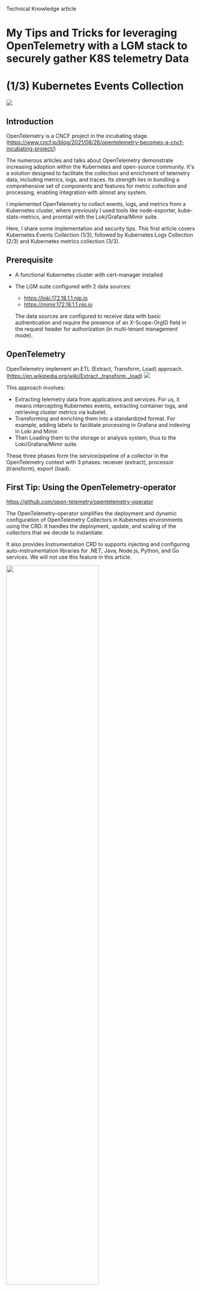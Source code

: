 Technical Knowledge article

#  My Tips and Tricks for leveraging OpenTelemetry with a LGM stack to securely gather K8S telemetry Data
#  (1/3) Kubernetes Events Collection

![](images/kube_otel.png)

## Introduction
OpenTelemetry is a CNCF project in the incubating stage. (https://www.cncf.io/blog/2021/08/26/opentelemetry-becomes-a-cncf-incubating-project/)

The numerous articles and talks about OpenTelemetry demonstrate increasing adoption within the Kubernetes and open-source community.
It's a solution designed to facilitate the collection and enrichment of telemetry data, including metrics, logs, and traces.
Its strength lies in bundling a comprehensive set of components and features for metric collection and processing, enabling integration with almost any system.

I implemented OpenTelemetry to collect events, logs, and metrics from a Kubernetes cluster, where previously I used tools like node-exporter, kube-stats-metrics, and promtail with the Loki/Grafana/Mimir suite.

Here, I share some implementation and security tips. This first article covers Kubernetes Events Collection (1/3), followed by    Kubernetes Logs Collection (2/3) and Kubernetes metrics collection (3/3).

## Prerequisite
 - A functional Kubernetes cluster with cert-manager installed 
 - The LGM suite configured with 2 data sources:
    - https://loki.172.18.1.1.nip.io
    - https://mimir.172.18.1.1.nip.io

    The data sources are configured to receive data with basic authentication and require the presence of an X-Scope-OrgID field in the request header for authorization (in multi-tenant management mode).

## OpenTelemetry
OpenTelemetry implement an ETL (Extract, Transform, Load) approach. (https://en.wikipedia.org/wiki/Extract,_transform,_load)
![](images/etl.png)

This approach involves:
  - Extracting telemetry data from applications and services. For us, it means intercepting Kubernetes events, extracting container logs, and retrieving cluster metrics via kubelet.
  - Transforming and enriching them into a standardized format. For example, adding labels to facilitate processing in Grafana and indexing in Loki and Mimir.
  - Then Loading them to the storage or analysis system, thus to the Loki/Grafana/Mimir suite.

These three phases form the service/pipeline of a collector in the OpenTelemetry context with 3 phases: receiver (extract), processor (transform), export (load).

## First Tip: Using the OpenTelemetry-operator
https://github.com/open-telemetry/opentelemetry-operator

The OpenTelemetry-operator simplifies the deployment and dynamic configuration of OpenTelemetry Collectors in Kubernetes environments using the CRD.
It handles the deployment, update, and scaling of the collectors that we decide to instantiate.

It also provides Instrumentation CRD to supports injecting and configuring auto-instrumentation libraries for .NET, Java, Node.js, Python, and Go services. We will not use this feature in this article.

<img src="images/operator.png " style="width: 70%;" />

Let's install the OpenTelemetry-operator in a dedicated namespace called "otel".

```
helm repo add open-telemetry https://open-telemetry.github.io/opentelemetry-helm-charts
helm upgrade --install opentelemetry-operator open-telemetry/opentelemetry-operator -n otel --create-namespace
```

## Tip 2: "Do not put all your eggs in one basket" or "Implementing one collector per type of data"

If your collector gathers multiple sources of information through multiple receivers, the interruption of the collector stops the data collection from all receivers.
If you inadvertently introduce an error while editing your manifest, the collector will not start, and no data will be collected, even for correctly configured receivers.

I therefore encourage you to declare:
 - one collector for cluster events
 - one collector for cluster logs
 - one collector for cluster metrics
 - and specific collectors for your applications.

## Implementing our Kubernetes Events Collector
### Tip 3 :  RBAC
A quick reminder, there are mainly two ways to read events from a Kubernetes cluster through the API server.
```
kubectl describe pod <podname>
kubectl get events
```

If you are able to retrieve this information, it means your user account allows you to read this information from your cluster. By default, our OpenTelemetry collector does not have this privilege. We need to grant it permission to read this information. How? Thanks to RBAC ;)

The manifest otel/otel_rbac_K8S-events.yaml grants read access to Kubernetes Events for pods using the serviceAccount 'otel-k8sevent' in the namespace 'otel'.

```
kubectl apply -f  https://raw.githubusercontent.com/seb-835/opentelemetry/main/otel/otel_rbac_K8S-events.yaml
```
The collector is configured to use this serviceAccount.
```
  ...
  metadata:
    name: k8s-event-collector
    namespace: otel
  spec:
    serviceAccount: otel-k8sevents
  ...

```

### Tip 4 : SECRET and ENV
To export telemetry information to the Loki data source as logs in our LGM suite, the collector exporter must authenticate using a login/password and transmit the identifier of our tenant via the X-Scope-OrgID field in the HTTP request header. This information is "sensitive" and should not be written in plain text in the collector manifest! We will use the Kubernetes "Secret" object to store this information.

```
kubectl apply -f  https://raw.githubusercontent.com/seb-835/opentelemetry/main/otel/otel_secret_loki.yaml
```

In the collector declaration, we will be able to read the secrets through environment variables, but also define new variables to store the node_name, for example.
```
  ...
  spec:
    serviceAccount: otel-k8sevents
    env:
    - name: K8S_NODE_NAME
     valueFrom:
       fieldRef:
         fieldPath: spec.nodeName
   - name: OPEN_TELEMETRY_COLLECTOR_ORGID
      valueFrom:
       secretKeyRef:
         name: loki-creds
         key: X-SCOPE-ORGID
    - name: OPEN_TELEMETRY_COLLECTOR_USERNAME
     valueFrom:
       secretKeyRef:
         name: loki-creds
         key: USER
   - name: OPEN_TELEMETRY_COLLECTOR_PASSWORD
     valueFrom:
       secretKeyRef:
         name: loki-creds
         key: PASSWORD
  ...
```
and environment variables will be referenced using "$" such as:
```
    ...
    headers:
      X-Scope-OrgID: $OPEN_TELEMETRY_COLLECTOR_ORGID
    ...
```

### Tip 5 : The Deployment Mode for the Collector
The collector can be deployed in four modes: deployment, statefulset, daemonset, and sidecar.
Today, we will exclusively focus on discussing the Deployment and DaemonSet modes, considering our specific use case.

- If we need to collect logs from each container or kubelet metrics from each node, we need to install a collector on each node of our cluster. In this case, we will choose the "DaemonSet" mode. One collector instance will be deploy on each node.

<img src="images/daemonset.png " style="width: 60%;" />

- Event collection is done by querying the Kubernetes API server. Only one instance is required, regardless of its location. In this case, we will use the "Deployment" mode.

<img src="images/deployment.png " style="width: 60%;" />

```
  ...
  spec:
    serviceAccount: otel-k8sevents
    mode:  deployment
    env:
  ...
```

###  Tip 6 : K8S-Event Config
The 'Config' of the OpenTelemetry Collector is divided into 5 steps:
 - Receivers, which retrieve telemetry data
 - Processors, which handle and transform events
 - Exporters, which send events to their storage destinations
 - Extensions to manage specifics operation like authentication
 - Service, which connects and orchestrates the previous configurations

The image "otel/opentelemetry-collector-contrib" (https://github.com/open-telemetry/opentelemetry-collector-contrib) includes an extensive set of plugins (receivers, processors, exporters) allowing integration with almost any system.

We will implement the following configuration for our k8s-event-collector :
![](images/service-events.png)

Let's start with the Receivers block:
```
  ...
  config : |
   receivers:
      k8s_events:
        namespaces: []
        auth_type: serviceAccount

  ...
```
The k8s_events receiver collects events from all namespaces using the serviceAccount to authenticate with the Kubernetes API Server.
https://github.com/open-telemetry/opentelemetry-collector-contrib/blob/main/receiver/k8seventsreceiver/README.md


The Processors block will allow us to enrich the collected data by adding attributes such as node, cluster, and receiver.
https://github.com/open-telemetry/opentelemetry-collector-contrib/blob/main/processor/resourceprocessor/README.md
```
  ...
  config : |
    receivers: ...
    processors:
      resource/k8s_events:
        attributes:
          - action: insert
            key: cluster
            value: $OPEN_TELEMETRY_COLLECTOR_ORGID
          - action: insert
            key: node
            value: $K8S_NODE_NAME
          - action: insert
            key: receiver
            value: 'k8s_event'
          - action: insert
            key: loki.resource.labels
            value: node,receiver,cluster
    ...
```
Here we find an example of the utilization of our previoulsy defined environment variables OPEN_TELEMETRY_COLLECTOR_ORGID and K8S_NODE_NAME.

The Exporters block allows exporting the collected and enriched data to their final destination: Loki.
https://github.com/open-telemetry/opentelemetry-collector-contrib/blob/main/exporter/lokiexporter/README.md

```
  ...
  config : |
    receivers: ...
    processors: ...
    exporters:
      loki:
        endpoint: https://loki.172.18.1.1.nip.io/loki/api/v1/push
        headers:
          X-Scope-OrgID: $OPEN_TELEMETRY_COLLECTOR_ORGID
        auth:
          authenticator: basicauth/client
        tls:
          insecure: false
          insecure_skip_verify: true
    ...
```
If your endpoint is using an insecure http channel, *insecure* must be set to true, and  *insecure_skip_verify* be omited.
If your endpoint is using an insecure https channel with a self-signed-certificate, *insecure* must be set to false ,and *insecure_skip_verify* to true

The Extension block allows us to configure the authentication mechanism for the exporter.
```
  ...
  config : |
    receivers: ...
    processors: ...
    exporters: ...
    extensions:
      basicauth/client:
        client_auth:
          username: $OPEN_TELEMETRY_COLLECTOR_USERNAME
          password: $OPEN_TELEMETRY_COLLECTOR_PASSWORD
    ...
```

The implementation of our 4 steps is orchestrated by the Services block.
```
  config : |
    receivers: ...
    processors: ...
    exporters: ...
    extensions: ...
    service:
      extensions: [basicauth/client]
      pipelines:
        logs:
          receivers: [k8s_events]
          processors: [resource/k8s_events]
          exporters: [loki]
  ```
Here is our complete OpenTelemetry file, you can view it here. It is ready to be deployed.
```
kubectl apply -f  https://raw.githubusercontent.com/seb-835/opentelemetry/main/otel/opentelemetry-k8s_event.example.yaml
```

### View the collected data in Loki/Grafana Dashboard
Finaly we can connect to our grafana instance and explore Loki DataSource ... apply a filter and Yes we got our kubernetes events!!!!

![](images/loki-events.png)

I hope you enjoy this article, so please let me know !!!!

And see you soon for the next one : Kubernetes Logs Collection (2/3)

